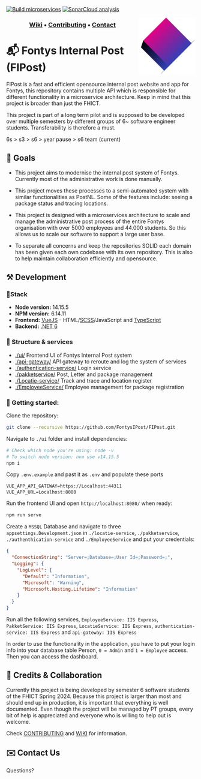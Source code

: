 [![Build microservices](https://github.com/FontysIPost/FIPost/actions/workflows/build-and-test-microservices.yml/badge.svg)](https://github.com/FontysIPost/FIPost/actions/workflows/build-and-test-microservices.yml)
[![SonarCloud analysis](https://github.com/FontysIPost/FIPost/actions/workflows/sonarcloud-scanner.yml/badge.svg)](https://github.com/FontysIPost/FIPost/actions/workflows/sonarcloud-scanner.yml)

<img align="right" width="30%" src="./resources/logo.png"></img>

<h3 align="middle">
<a href="https://github.com/FontysIPost/FIPost">Wiki</a>
<a>•</a>
<a href="https://github.com/FontysIPost/FIPost/blob/dev/.github/CONTRIBUTING.md">Contributing</a>
<a>•</a>
<a href="https://github.com/FontysIPost/FIPost/CONTACT.md">Contact</a>
</h3>

# 📬 Fontys Internal Post (FIPost)

FIPost is a fast and efficient opensource internal post website and app for Fontys,
this repository contains multiple API which is responsible for different functionality in a microservice architecture.
Keep in mind that this project is broader than just the FHICT.

This project is part of a long term pilot and is supposed to be developed over multiple semesters
by different groups of 6~ software engineer students. Transferability is therefore a must.

6s > s3 > s6 > year pause > s6 team (current)

## 🎯 Goals

* This project aims to modernise the internal post system of Fontys. Currently most of the administrative work is done manually.

* This project moves these processes to a semi-automated system with similar functionalities as PostNL.
  Some of the features include: seeing a package status and tracing locations.

* This project is designed with a microservices architecture to scale and manage the administrative post process of the entire Fontys organisation
  with over 5000 employees and 44.000 students. So this allows us to scale our software to support a large user base.

* To separate all concerns and keep the repositories SOLID each domain has been given each own codebase with its own repository.
  This is also to help maintain collaboration efficiently and opensource.

## ⚒️ Development

### 📐Stack
- **Node version:** 14.15.5
- **NPM version:** 6.14.11
- **Frontend:** [VueJS](https://vuejs.org/guide/introduction.html) - HTML/[SCSS](https://sass-lang.com/documentation/syntax)/JavaScript and [TypeScript](https://www.typescriptlang.org/docs/)
- **Backend:** [.NET 6](https://dotnet.microsoft.com/en-us/download/dotnet/thank-you/runtime-aspnetcore-6.0.0-windows-x64-installer)

### 📁 Structure & services
- [./ui/](https://github.com/FontysIPost/FIPost/tree/master/ui) Frontend UI of Fontys Internal Post system
- [./api-gateway/](https://github.com/FontysIPost/FIPost/tree/master/api-gateway) API gateway to reroute and log the system of services
- [./authentication-service/](https://github.com/FontysIPost/FIPost/tree/master/authentication-service) Login service
- [./pakketservice/](https://github.com/FIPost/tree/master/pakketservice) Post, Letter and package management
- [./Locatie-service/](https://github.com/FontysIPost/FIPost/tree/master/locatieservice) Track and trace and location register
- [./EmployeeService/](https://github.com/FontysIPost/FIPost/tree/master/personeel-service) Employee management for package registration


### 🏁 Getting started:
Clone the repository:
```sh
git clone --recursive https://github.com/FontysIPost/FIPost.git
```
Navigate to `./ui` folder and install dependencies:
```sh
# Check which node you're using: node -v
# To switch node version: nvm use v14.15.5
npm i
```
Copy `.env.example` and past it as `.env` and populate these ports
```dotenv
VUE_APP_API_GATEWAY=https://Localhost:44311
VUE_APP_URL=Localhost:8080
```

Run the frontend UI and open `http://localhost:8080/` when ready:
```sh
npm run serve
```
Create a `MSSQL` Database and navigate to three `appsettings.Development.json` in `./locatie-service`, `./pakketservice`, `./authenthication-service` and `./EmployeeService` and put your credentials:
```json
{
  "ConnectionString": "Server=;Database=;User Id=;Password=;",
  "Logging": {
    "LogLevel": {
      "Default": "Information",
      "Microsoft": "Warning",
      "Microsoft.Hosting.Lifetime": "Information"
    }
  }
}
```
Run all the following services, `EmployeeService: IIS Express`, `PakketService: IIS Express`, `LocatieService: IIS Express`, `authentication-service: IIS Express` and `api-gateway: IIS Express`

In order to use the functionality in the application, you have to put your login info into your database table Person, `0 = Admin` and `1 = Employee` access. Then you can access the dashboard.


## 🤝 Credits & Collaboration

Currently this project is being developed by semester 6 software students of the FHICT Spring 2024.
Because this project is larger than most and should end up in production,
it is important that everything is well documented. Even though the project will be managed by PT groups,
every bit of help is appreciated and everyone who is willing to help out is welcome.

Check [CONTRIBUTING](https://github.com/FontysIPost/FIPost/blob/dev/.github/CONTRIBUTING.md) and [WIKI](https://github.com/FontysIPost/FIPost) for information.


## ✉️ Contact Us
Questions?

